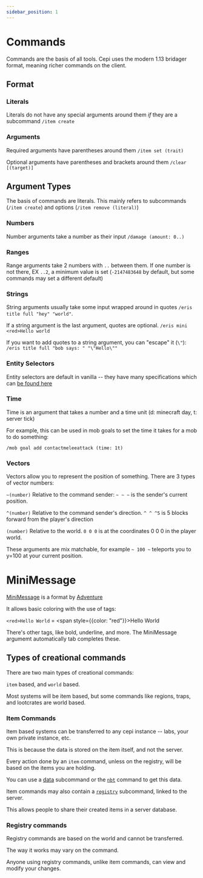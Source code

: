 ```yaml
---
sidebar_position: 1
---
```

# Commands

Commands are the basis of all tools. Cepi uses the modern 1.13 bridager format, meaning richer commands on the client.

## Format

### Literals

Literals do not have any special arguments around them *if* they are a subcommand `/item create`

### Arguments

Required arguments have parentheses around them `/item set (trait)`

Optional arguments have parentheses and brackets around them `/clear [(target)]`

## Argument Types

The basis of commands are literals. This mainly refers to subcommands (`/item create`)
and options (`/item remove (literal)`)

### Numbers

Number arguments take a number as their input `/damage (amount: 0..)`

### Ranges

Range arguments take 2 numbers with `..` between them. If one number is not there, EX `..2`, 
a minimum value is set (`-2147483648` by default, but some commands may set a different default)

### Strings

String arguments usually take some input wrapped around in quotes `/eris title full "hey" "world"`.

If a string argument is the last argument, quotes are optional. `/eris mini <red>Hello world`

If you want to add quotes to a string argument, you can "escape" it (`\"`): `/eris title full "bob says: " "\"Hello\""`

### Entity Selectors

Entity selectors are default in vanilla -- they have many specifications which can [be found here](https://minecraft.fandom.com/wiki/Target_selectors)

### Time

Time is an argument that takes a number and a time unit (d: minecraft day, t: server tick)

For example, this can be used in mob goals to set the time it takes for a mob to do something:

`/mob goal add contactmeleeattack (time: 1t)`

### Vectors
Vectors allow you to represent the position of something.
There are 3 types of vector numbers:

`~(number)` Relative to the command sender: `~ ~ ~` is the sender's current position.

`^(number)` Relative to the command sender's direction. 
`^ ^ ^5` is 5 blocks forward from the player's direction

`(number)` Relative to the world.
`0 0 0` is at the coordinates 0 0 0 in the player world.

These arguments are mix matchable, for example `~ 100 ~` teleports you to y=100 at your current position.

# MiniMessage

[MiniMessage](https://docs.adventure.kyori.net/minimessage) is a format by [Adventure](https://docs.adventure.kyori.net)

It allows basic coloring with the use of tags:

`<red>Hello World` = <span style={{color: "red"}}>Hello World</span>

There's other tags, like bold, underline, and more. The MiniMessage argumemt automatically tab completes these.

## Types of creational commands

There are two main types of creational commands:

`item` based, and `world` based.

Most systems will be item based, but some commands like regions, traps, and lootcrates are world based.

### Item Commands

Item based systems can be transferred to any cepi instance -- labs, your own private instance, etc.

This is because the data is stored on the item itself, and not the server.

Every action done by an `item` command, unless on the registry, will be based on the items you are holding.

You can use a [data](./item/data) subcommand or the [`nbt`](./item/data#nbt) command to get this data.

Item commands may also contain a [`registry`](./item/registry) subcommand, linked to the server.

This allows people to share their created items in a server database.

### Registry commands

Registry commands are based on the world and cannot be transferred.

The way it works may vary on the command.

Anyone using registry commands, unlike item commands, can view and modify your changes.
